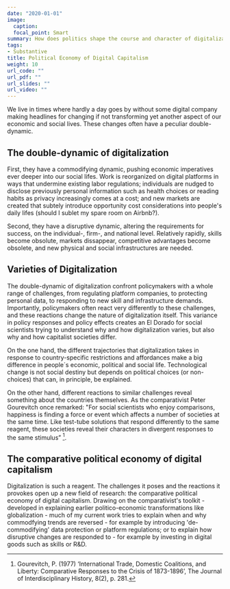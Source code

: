 ```yaml
---
date: "2020-01-01"
image:
  caption: 
  focal_point: Smart
summary: How does politics shape the course and character of digitalization?
tags:
- Substantive
title: Political Economy of Digital Capitalism
weight: 10
url_code: ""
url_pdf: ""
url_slides: ""
url_video: ""
---
```


We live in times where hardly a day goes by without some digital company making headlines for changing if not transforming yet another aspect of our economic and social lives. These changes often have a peculiar double-dynamic.

## The double-dynamic of digitalization

First, they have a commodifying dynamic, pushing economic imperatives ever deeper into our social lifes. Work is reorganized on digital platforms in ways that undermine existing labor regulations; individuals are nudged to disclose previously personal information such as health choices or reading habits as privacy increasingly comes at a cost; and new markets are created that subtely introduce opportunity cost considerations into people's daily lifes (should I sublet my spare room on Airbnb?). 

Second, they have a disruptive dynamic, altering the requirements for success, on the individual-, firm-, and national level. Relatively rapidly, skills become obsolute, markets dissappear, competitive advantages become obsolete, and new physical and social infrastructures are needed.

## Varieties of Digitalization

The double-dynamic of digitalization confront policymakers with a whole range of challenges, from regulating platform companies, to protecting personal data, to responding to new skill and infrastructure demands. Importantly, policymakers often react very differently to these challenges, and these reactions change the nature of digitalization itself. This variance in policy responses and policy effects creates an El Dorado for social scientists trying to understand why and how digitalization varies, but also why and how capitalist societies differ.

On the one hand, the different trajectories that digitalization takes in response to country-specific restrictions and affordances make a big difference in people´s economic, political and social life. Technological change is not social destiny but depends on political choices (or non-choices) that can, in principle, be explained.

On the other hand, different reactions to similar challenges reveal something about the countries themselves. As the comparativist Peter Gourevitch once remarked: "For social scientists who enjoy comparisons, happiness is finding a force or event which affects a number of societies at the same time. Like test-tube solutions that respond differently to the same reagent, these societies reveal their characters in divergent responses to the same stimulus” [^1]. 

## The comparative political economy of digital capitalism

Digitalization is such a reagent. The challenges it poses and the  reactions it provokes open up a new field of research: the comparative political economy of digital capitalism. Drawing on the comparativist's toolkit - developed in explaining earlier politico-economic transformations like globalization - much of my current work tries to explain when and why commodfying trends are reversed - for example by introducing 'de-commodifying' data protection or platform regulations; or to explain how disruptive changes are responded to - for example by investing in digital goods such as skills or R&D. 


[^1]: Gourevitch, P. (1977) ‘International Trade, Domestic Coalitions, and Liberty: Comparative Responses to the Crisis of 1873-1896’, The Journal of Interdisciplinary History, 8(2), p. 281.
